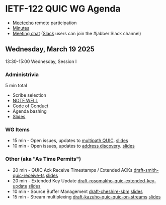 # IETF-122 QUIC WG Agenda

* [Meetecho](https://meetings.conf.meetecho.com/ietf122/?group=quic) remote participation
* [Minutes](https://notes.ietf.org/notes-ietf-122-quic  )
* [Meeting chat](xmpp:quic@jabber.ietf.org?join) ([Slack](https://quicdev.slack.com/) users can join the #jabber Slack channel)

## Wednesday, March 19 2025

13:30-15:00 Wednesday, Session I

### Administrivia

5 min total

* Scribe selection
* [NOTE WELL](https://www.ietf.org/about/note-well.html)
* [Code of Conduct](https://www.rfc-editor.org/rfc/rfc7154.html)
* Agenda bashing
* [Slides](https://github.com/quicwg/wg-materials/blob/main/ietf122/chairs.pdf)

### WG Items
* 15 min - Open issues, updates to [multipath QUIC](https://datatracker.ietf.org/doc/html/draft-ietf-quic-multipath). [slides](https://github.com/quicwg/wg-materials/blob/main/ietf122/multipath.pdf)
* 10 min - Open issues, updates to [address discovery](https://datatracker.ietf.org/doc/draft-ietf-quic-address-discovery/). [slides](https://github.com/quicwg/wg-materials/blob/main/ietf122/address-discovery.pdf)

### Other (aka "As Time Permits")
* 20 min - QUIC Ack Receive Timestamps / Extended ACKs [draft-smith-quic-receive-ts](https://datatracker.ietf.org/doc/draft-smith-quic-receive-ts/) [slides](https://github.com/quicwg/wg-materials/blob/main/ietf122/timestamps.pdf) 
* 20 min - Extended Key Update [draft-rosomakho-quic-extended-key-update](https://datatracker.ietf.org/doc/draft-rosomakho-quic-extended-key-update/) [slides](https://github.com/quicwg/wg-materials/blob/main/ietf122/extended-key-update.pdf)
* 10 min - Source Buffer Management [draft-cheshire-sbm](https://datatracker.ietf.org/doc/draft-cheshire-sbm/) [slides](https://github.com/quicwg/wg-materials/blob/main/ietf122/source-buffer-management.pdf)
* 15 min - Stream multiplexing [draft-kazuho-quic-quic-on-streams](https://datatracker.ietf.org/doc/draft-kazuho-quic-quic-on-streams/) [slides](https://github.com/quicwg/wg-materials/blob/main/ietf122/stream-multiplexing.pdf)
